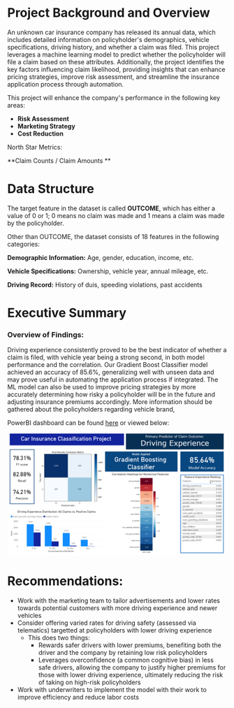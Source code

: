 # Project Background and Overview

An unknown car insurance company has released its annual data, which includes detailed information on policyholder's demographics, vehicle specifications, driving history, and whether a claim was filed. This project leverages a machine learning model to predict whether the policyholder will file a claim based on these attributes. Additionally, the project identifies the key factors influencing claim likelihood, providing insights that can enhance pricing strategies, improve risk assessment, and streamline the insurance application process through automation.

This project will enhance the company's performance in the following key areas:
- **Risk Assessment** 
- **Marketing Strategy**
- **Cost Reduction**

North Star Metrics:

**Claim Counts / Claim Amounts **

# Data Structure

The target feature in the dataset is called **OUTCOME**, which has either a value of 0 or 1; 0 means no claim was made and 1 means a claim was made by the policyholder.

Other than OUTCOME, the dataset consists of 18 features in the following categories:

**Demographic Information:** Age, gender, education, income, etc.

**Vehicle Specifications:** Ownership, vehicle year, annual mileage, etc.

**Driving Record:** History of duis, speeding violations, past accidents

# Executive Summary

### Overview of Findings:

Driving experience consistently proved to be the best indicator of whether a claim is filed, with vehicle year being a strong second, in both model performance and the correlation. Our Gradient Boost Classifier model achieved an accuracy of 85.6%, generalizing well with unseen data and may prove useful in automating the application process if integrated. The ML model can also be used to improve pricing strategies by more accurately determining how risky a policyholder will be in the future and adjusting insurance premiums accordingly. More information should be gathered about the policyholders regarding vehicle brand,  

PowerBI dashboard can be found [here](https://app.powerbi.com/groups/me/reports/4cfc561a-77f1-4c41-b08f-1100f948a388/ed711182fcaa385c89ec?experience=power-bi) or viewed below:

![Alt text](https://github.com/julianlu03/Car-Insurance-Claims-Classifier/blob/main/car_insurance_dashboard.PNG?raw=true)
# Recommendations:
- Work with the marketing team to tailor advertisements and lower rates towards potential customers with more driving experience and newer vehicles
- Consider offering varied rates for driving safety (assessed via telematics) targetted at policyholders with lower driving experience
  - This does two things:
    - Rewards safer drivers with lower premiums, benefiting both the driver and the company by retaining low risk policyholders
    - Leverages overconfidence (a common cognitive bias) in less safe drivers, allowing the company to justify higher premiums for those with lower driving experience, ultimately reducing the risk of taking on high-risk policyholders
- Work with underwriters to implement the model with their work to improve efficiency and reduce labor costs







